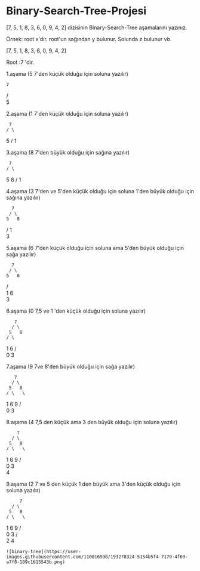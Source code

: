 # Binary-Search-Tree-Projesi

[7, 5, 1, 8, 3, 6, 0, 9, 4, 2] dizisinin Binary-Search-Tree aşamalarını yazınız.

Örnek: root x'dir. root'un sağından y bulunur. Solunda z bulunur vb.

[7, 5, 1, 8, 3, 6, 0, 9, 4, 2]  

Root :7 'dir.

1.aşama (5 7'den küçük olduğu için soluna yazılır)

    7
   / \
  5
  
2.aşama (1 7'den küçük olduğu için soluna yazılır)

     7
    / \
   5
  /
 1
 
3.aşama (8 7'den büyük olduğu için sağına yazılır)

     7
    / \
   5   8
  /
 1
 
 4.aşama (3 7'den ve 5'den küçük olduğu için soluna 1'den büyük olduğu için sağına yazılır)
 
      7
     / \
    5   8
   /
  1
   \
    3
    
 5.aşama (6 7'den küçük olduğu için soluna ama 5'den büyük olduğu için sağa yazılır)
 
      7
     / \
    5   8
   / \
  1   6
   \
    3
    
 6.aşama (0 7,5 ve 1 'den küçük olduğu için soluna yazılır)
 
       7
      / \
     5   8
    / \
   1   6
  /  \
 0    3
 
7.aşama (9  7ve 8'den büyük olduğu için sağa yazılır)

       7
      / \
     5   8
    / \   \
   1   6   9
  /  \
 0    3
 
 8.aşama (4 7,5 den küçük ama 3 den büyük olduğu için soluna yazılır)
 
        7
      / \
     5   8
    / \   \
   1   6   9
  /  \
 0    3
       \
        4
        
 9.aşama (2 7 ve 5 den küçük 1 den büyük ama 3'den küçük olduğu için soluna yazılır)
 
         7
      / \
     5   8
    / \   \
   1   6   9
  /  \
 0    3
     / \
    2   4
    
    ![binary-tree](https://user-images.githubusercontent.com/110016998/193278324-5154b5f4-7179-4f69-a7f8-109c1615543b.png)

    
